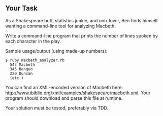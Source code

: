 ## Your Task

As a Shakespeare buff, statistics junkie, and unix lover, Ben finds himself wanting a command-line tool for analyzing Macbeth.

Write a command-line program that prints the number of lines spoken by each character in the play.

Sample usage/output (using made-up numbers):

    $ ruby macbeth_analyzer.rb
      543 Macbeth
      345 Banquo
      220 Duncan
      (etc.)

You can find an XML-encoded version of Macbeth here: http://www.ibiblio.org/xml/examples/shakespeare/macbeth.xml. Your program should download and parse this file at runtime.

Your solution must be tested, preferably via TDD.